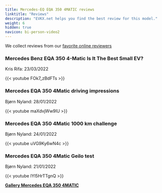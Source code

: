 ```yaml
---
title: Mercedes-EQ EQA 350 4MATIC reviews
linktitle: "Reviews"
description: "EVKX.net helps you find the best review for this model."
weight: 6
hidden: true
navicon: bi-person-video2
---
```

We collect reviews from our [favorite online reviewers](../../../../../guides/evreviewers/)

<div class="container text-center shadow p-2 pe-4 mb-5 bg-body-tertiary rounded border">
<h3>Mercedes Benz EQA 350 4-Matic Is It The Best Small EV?</h3>
<p>Kris Rifa: 23/03/2022</p>

{{< youtube FOk7_zBdFTs >}}

</div>
<div class="container text-center shadow p-2 pe-4 mb-5 bg-body-tertiary rounded border">
<h3>Mercedes EQA 350 4Matic driving impressions</h3>
<p>Bjørn Nyland: 28/01/2022</p>

{{< youtube maXdvjWw9lU >}}

</div>
<div class="container text-center shadow p-2 pe-4 mb-5 bg-body-tertiary rounded border">
<h3>Mercedes EQA 350 4Matic 1000 km challenge</h3>
<p>Bjørn Nyland: 24/01/2022</p>

{{< youtube uVG9Ky6wN4c >}}

</div>
<div class="container text-center shadow p-2 pe-4 mb-5 bg-body-tertiary rounded border">
<h3>Mercedes EQA 350 4Matic Geilo test</h3>
<p>Bjørn Nyland: 21/01/2022</p>

{{< youtube IYl5HrTTgnQ >}}

</div>
<div class="mt-3 mb-3">
<a href="../gallery/" class="text-decoration-none text-black">
<strong><i class="bi-arrow-left"></i>Gallery  </strong>
</a>
<a href="../" class="text-decoration-none text-black float-end">
<strong>Mercedes EQA 350 4MATIC <i class="bi-arrow-right"></i></strong>
</a>
</div>
